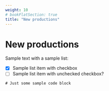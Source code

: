 ```yaml
---
weight: 10
# bookFlatSection: true
title: "New productions"
---
```


# New productions

Sample text with a sample list:

- [x] Sample list item with checkbox
- [ ] Sample list item with unchecked checkbox?

```
# Just some sample code block
```
